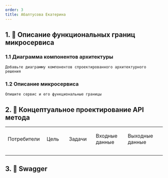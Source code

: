 ```yaml
---
order: 3
title: Абалтусова Екатерина
---
```


## 1\. 📖 Описание функциональных границ микросервиса

### 1\.1 Диаграмма компонентов архитектуры

```
Добавьте диаграмму компонентов спроектированного архитектурного решения
```

### 1\.2 Описание микросервиса

```
Опишите сервис и его функциональные границы
```

## 2\. 🧩 Концептуальное проектирование API метода

<table header="row">
<colgroup><col width="156"/><col width="156"/><col width="156"/><col width="192"/><col width="239"/></colgroup>
<tr>
<td>

Потребители

</td>
<td>

Цель

</td>
<td>

Задачи

</td>
<td>

Входные данные

</td>
<td>

Выходные данные

</td>
</tr>
<tr>
<td>



</td>
<td>



</td>
<td>



</td>
<td>



</td>
<td>



</td>
</tr>
<tr>
<td>



</td>
<td>



</td>
<td>



</td>
<td>



</td>
<td>



</td>
</tr>
</table>

## 3\. 🤝 Swagger

<openapi src="./_index-2.yaml" flag="true"/>

### 